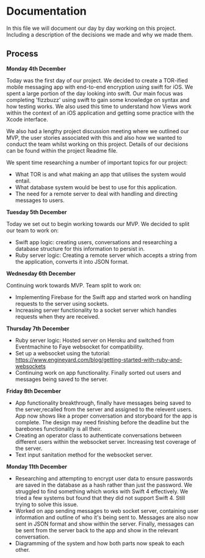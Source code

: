 # Documentation

In this file we will document our day by day working on this project. Including a description of the decisions we made and why we made them.

## Process

**Monday 4th December**

Today was the first day of our project. We decided to create a TOR-ified mobile messaging app with end-to-end encryption using swift for iOS. We spent a large portion of the day looking into swift. Our main focus was completing 'fizzbuzz' using swift to gain some knowledge on syntax and how testing works. We also used this time to understand how Views work within the context of an iOS application and getting some practice with the Xcode interface.

We also had a lengthy project discussion meeting where we outlined our MVP, the user stories associated with this and also how we wanted to conduct the team whilst working on this project. Details of our decisions can be found within the project Readme file.

We spent time researching a number of important topics for our project:

* What TOR is and what making an app that utilises the system would entail.
* What database system would be best to use for this application.
* The need for a remote server to deal with handling and directing messages to users.

**Tuesday 5th December**

Today we set out to begin working towards our MVP. We decided to split our team to work on:

- Swift app logic: creating users, conversations and researching a database structure for this information to persist in.
- Ruby server logic: Creating a remote server which accepts a string from the application, converts it into JSON format.

**Wednesday 6th December**

Continuing work towards MVP. Team split to work on:

- Implementing Firebase for the Swift app and started work on handling requests to the server using sockets.
- Increasing server functionality to a socket server which handles requests when they are received.

**Thursday 7th December**
- Ruby server logic: Hosted server on Heroku and switched from Eventmachine to Faye websocket for compatibility.
- Set up a websocket using the tutorial: https://www.engineyard.com/blog/getting-started-with-ruby-and-websockets
- Continuing work on app functionality. Finally sorted out users and messages being saved to the server.

**Friday 8th December**
- App functionality breakthrough, finally have messages being saved to the server,recalled from the server and assigned to the relevent users. App now shows like a proper conversation and storyboard for the app is complete. The design may need finishing before the deadline but the barebones functionality is all their.
- Creating an operator class to authenticate conversations between different users within the websocket server. Increasing test coverage of the server.
- Text input sanitation method for the websocket server.

**Monday 11th December**
- Researching and attempting to encrypt user data to ensure passwords are saved in the database as a hash rather than just the password. We struggled to find something which works with Swift 4 effectively. We tried a few systems but found that they did not support Swift 4. Still trying to solve this issue.
- Worked on app sending messages to web socket server, containing user information and outline of who it's being sent to. Messages are also now sent in JSON format and show within the server. Finally, messages can be sent from the server back to the app and show in the relevant conversation.
- Diagramming of the system and how both parts now speak to each other.
